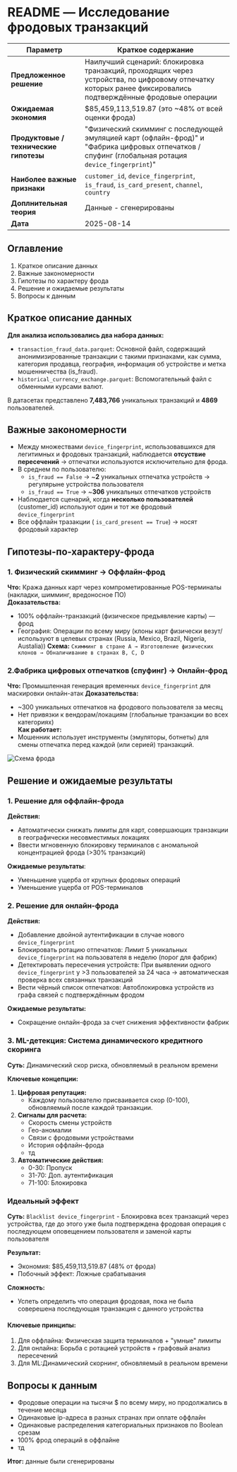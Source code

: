 # README — Исследование фродовых транзакций

| Параметр                         | Краткое содержание                                                                                                                                              |
|----------------------------------|------------------------------------------------------------------------------------------------------------------------------------------------------------------|
| **Предложенное решение**         | Наилучший сценарий: блокировка транзакций, проходящих через устройства, по цифровому отпечатку которых ранее фиксировались подтверждённые фродовые операции  |
| **Ожидаемая экономия**           | $85,459,113,519.87 (это ~48% от всей оценки фрода)                                                                                            |
| **Продуктовые / технические гипотезы** | "Физический скимминг с последующей эмуляцией карт (офлайн-фрод)" и "Фабрика цифровых отпечатков / спуфинг (глобальная ротация `device_fingerprint`)" |
| **Наиболее важные признаки**     | `customer_id`, `device_fingerprint`, `is_fraud`, `is_card_present`, `channel`, `country`                                                                          |
| **Доплнительная теория**                         | Данные - сгенерированы                                                                                                               |
| **Дата**                         | 2025-08-14                                                                                                                |

## Оглавление
1. Краткое описание данных 
2. Важные закономерности
3. Гипотезы по характеру фрода
4. Решение и ожидаемые результаты
5. Вопросы к данным

## Краткое описание данных

**Для анализа использовались два набора данных:**
 - `transaction_fraud_data.parquet`: Основной файл, содержащий анонимизированные транзакции с такими признаками, как сумма, категория продавца, география, информация об устройстве и метка мошенничества (is_fraud).
 - `historical_currency_exchange.parquet`: Вспомогательный файл с обменными курсами валют.

В датасетах представлено **7,483,766** уникальных транзакций и **4869** пользователей. 

## Важные закономерности
- Между множествами `device_fingerprint`, использовавшихся для легитимных и фродовых транзакций, наблюдается **отсуствие пересечений** → отпечатки используются исключительно для фрода.
- В среднем по пользователю:  
  - `is_fraud == False` → ~**2** уникальных отпечатка устройств → регулярыне устройства пользователя 
  - `is_fraud == True` → ~**306** уникальных отпечатков устройств  
- Наблюдается сценарий, когда **несколько пользователей** (customer_id) используют один и тот же фродовый `device_fingerprint`
- Все оффлайн тразакции ( `is_card_present == True`) → носят фродовый характер

## Гипотезы-по-характеру-фрода 

### 1. Физический скимминг → Оффлайн-фрод
**Что:** Кража данных карт через компрометированные POS-терминалы (накладки, шимминг, вредоносное ПО)  
**Доказательства:**
  - 100% оффлайн-транзакций (физическое предъявление карты) — фрод
  - География: Операции по всему миру (клоны карт физически везут/используют в целевых странах (Russia, Mexico, Brazil, Nigeria, Austalia)) 
**Схема:**
  `Скимминг в стране А → Изготовление физических клонов → Обналичивание в странах B, C, D`  

### 2.Фабрика цифровых отпечатков (спуфинг) → Онлайн-фрод  
**Что:** Промышленная генерация временных `device_fingerprint` для маскировки онлайн-атак
**Доказательства:**
  - ~300 уникальных отпечатков на фродового пользователя за месяц
  - Нет привязки к вендорам/локациям (глобальные транзакции во всех категориях)  
**Как работает:**
  - Мошенник использует инструменты (эмуляторы, ботнеты) для смены отпечатка перед каждой (или серией) транзакций.  

![Схема фрода](fraud_schem.png)

## Решение и ожидаемые результаты

### 1. Решение для оффлайн-фрода  
**Действия:**
- Автоматически снижать лимиты для карт, совершающих транзакции в географически несовместимых локациях
- Ввести мгновенную блокировку терминалов с аномальной концентрацией фрода (>30% транзакций) 

**Ожидаемые результаты**:  
- Уменьшение ущерба от крупных фродовых операций
- Уменьшение ущерба от POS-терминалов


### 2. Решение для онлайн-фрода 
**Действия:**
- Добавление двойной аутентификации в случае нового `device_fingerprint`
- Блокировать ротацию отпечатков: Лимит 5 уникальных `device_fingerprint` на пользователя в неделю (порог для фабрик)
- Детектировать пересечения устройств: При выявлении одного `device_fingerprint` у >3 пользователей за 24 часа → автоматическая проверка всех связанных транзакций
- Вести чёрный список отпечатков: Автоблокировка устройств из графа связей с подтверждённым фродом  

**Ожидаемые результаты:**
- Сокращение онлайн-фрода за счет снижения эффективности фабрик  

### 3. ML-детекция: Система динамического кредитного скоринга 
**Суть:** Динамический скор риска, обновляемый в реальном времени

**Ключевые концепции:**
1. **Цифровая репутация:**
   - Каждому пользователю присваивается скор (0-100), обновляемый после каждой транзакции.  
2. **Сигналы для расчета:**
   - Скорость смены устройств  
   - Гео-аномалии  
   - Связи с фродовыми устройствами  
   - История оффлайн-фрода
   - тд 
3. **Автоматические действия:** 
   - 0-30: Пропуск  
   - 31-70: Доп. аутентификация  
   - 71-100: Блокировка  


### Идеальный эффект 
**Суть:** `Blacklist device_fingerprint` - Блокировка всех транзакций через устройства, где до этого уже была подтверждена фродовая операция с последующем оповещением пользователя и заменой карты пользователя

**Результат:** 
- Экономия: $85,459,113,519.87 (48% от фрода)  
- Побочный эффект: Ложные срабатывания
  
**Сложность:**
 - Успеть определить что операция фродовая, пока не была соверешена последующая транзакция с данного устройства

####  Ключевые принципы:  
1. Для оффлайна: Физическая защита терминалов + "умные" лимиты  
2. Для онлайна: Борьба с ротацией устройств + графовый анализ пересечений
3. Для ML:Динамический скорнинг, обновляемый в реальном времени  

## Вопросы  к данным 
- Фродовые операции на тысячи $ по всему миру, но продолжались в течение месяца
- Одинаковые ip-адреса в разных странах при оплате оффлайн
- Одинаковые распределения категориальных признаков по Boolean срезам
- 100% фрод операций в оффлайне
- тд

**Итог:** данные были сгенерированы

